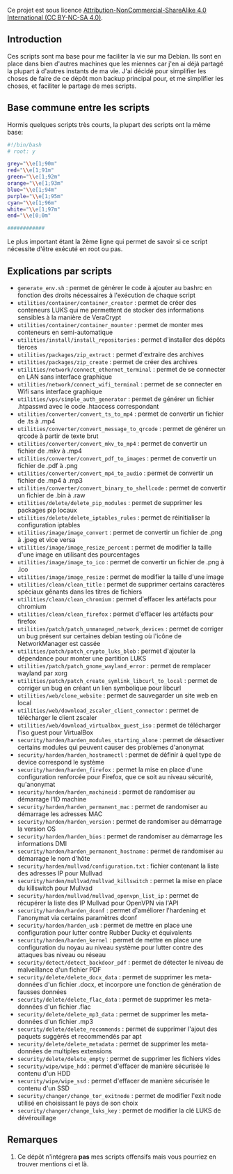 Ce projet est sous licence [Attribution-NonCommercial-ShareAlike 4.0 International (CC BY-NC-SA 4.0)](https://creativecommons.org/licenses/by-nc-sa/4.0/). 

## Introduction

Ces scripts sont ma base pour me faciliter la vie sur ma Debian. Ils sont en place dans bien d'autres machines que les miennes car j'en ai déjà partagé la plupart à d'autres instants de ma vie. J'ai décidé pour simplifier les choses de faire de ce dépôt mon backup principal pour, et me simplifier les choses, et faciliter le partage de mes scripts.

## Base commune entre les scripts

Hormis quelques scripts très courts, la plupart des scripts ont la même base:
```sh
#!/bin/bash
# root: y

grey="\\e[1;90m"
red="\\e[1;91m"
green="\\e[1;92m"
orange="\\e[1;93m"
blue="\\e[1;94m"
purple="\\e[1;95m"
cyan="\\e[1;96m"
white="\\e[1;97m"
end="\\e[0;0m"

############
```

Le plus important étant la 2ème ligne qui permet de savoir si ce script nécessite d'être exécuté en root ou pas.

## Explications par scripts

- `generate_env.sh` : permet de générer le code à ajouter au bashrc en fonction des droits nécessaires à l'exécution de chaque script
- `utilities/container/container_creator` : permet de créer des conteneurs LUKS qui me permettent de stocker des informations sensibles à la manière de VeraCrypt
- `utilities/container/container_mounter` : permet de monter mes conteneurs en semi-automatique
- `utilities/install/install_repositories` : permet d'installer des dépôts tierces
- `utilities/packages/zip_extract` : permet d'extraire des archives
- `utilities/packages/zip_create` : permet de créer des archives
- `utilities/network/connect_ethernet_terminal` : permet de se connecter en LAN sans interface graphique
- `utilities/network/connect_wifi_terminal` : permet de se connecter en Wifi sans interface graphique
- `utilities/vps/simple_auth_generator` : permet de générer un fichier .htpasswd avec le code .htaccess correspondant
- `utilities/converter/convert_ts_to_mp4` : permet de convertir un fichier de .ts à .mp4
- `utilities/converter/convert_message_to_qrcode` : permet de générer un qrcode à partir de texte brut
- `utilities/converter/convert_mkv_to_mp4` : permet de convertir un fichier de .mkv à .mp4
- `utilities/converter/convert_pdf_to_images` : permet de convertir un fichier de .pdf à .png
- `utilities/converter/convert_mp4_to_audio` : permet de convertir un fichier de .mp4 à .mp3
- `utilities/converter/convert_binary_to_shellcode` : permet de convertir un fichier de .bin à .raw
- `utilities/delete/delete_pip_modules` : permet de supprimer les packages pip locaux
- `utilities/delete/delete_iptables_rules` : permet de réinitialiser la configuration iptables
- `utilities/image/image_convert` : permet de convertir un fichier de .png à .jpeg et vice versa 
- `utilities/image/image_resize_percent` : permet de modifier la taille d'une image en utilisant des pourcentages
- `utilities/image/image_to_ico` : permet de convertir un fichier de .png à .ico
- `utilities/image/image_resize` : permet de modifier la taille d'une image
- `utilities/clean/clean_title` : permet de supprimer certains caractères spéciaux gênants dans les titres de fichiers
- `utilities/clean/clean_chromium` : permet d'effacer les artéfacts pour chromium
- `utilities/clean/clean_firefox` : permet d'effacer les artéfacts pour firefox
- `utilities/patch/patch_unmanaged_network_devices` : permet de corriger un bug présent sur certaines debian testing où l'icône de NetworkManager est cassée
- `utilities/patch/patch_crypto_luks_blob` : permet d'ajouter la dépendance pour monter une partition LUKS
- `utilities/patch/patch_gnome_wayland_error` : permet de remplacer wayland par xorg
- `utilities/patch/patch_create_symlink_libcurl_to_local` : permet de corriger un bug en créant un lien symbolique pour libcurl
- `utilities/web/clone_website` : permet de sauvegarder un site web en local
- `utilities/web/download_zscaler_client_connector` : permet de télécharger le client zscaler
- `utilities/web/download_virtualbox_guest_iso` : permet de télécharger l'iso guest pour VirtualBox
- `security/harden/harden_modules_starting_alone` : permet de désactiver certains modules qui peuvent causer des problèmes d'anonymat
- `security/harden/harden_hostnamectl` : permet de définir à quel type de device correspond le système
- `security/harden/harden_firefox` : permet la mise en place d'une configuration renforcée pour Firefox, que ce soit au niveau sécurité, qu'anonymat
- `security/harden/harden_machineid` : permet de randomiser au démarrage l'ID machine
- `security/harden/harden_permanent_mac` : permet de randomiser au démarrage les adresses MAC
- `security/harden/harden_version` : permet de randomiser au démarrage la version OS
- `security/harden/harden_bios` : permet de randomiser au démarrage les informations DMI
- `security/harden/harden_permanent_hostname` : permet de randomiser au démarrage le nom d'hôte
- `security/harden/mullvad/configuration.txt` : fichier contenant la liste des adresses IP pour Mullvad
- `security/harden/mullvad/mullvad_killswitch` : permet la mise en place du killswitch pour Mullvad
- `security/harden/mullvad/mullvad_openvpn_list_ip` : permet de récupérer la liste des IP Mullvad pour OpenVPN via l'API
- `security/harden/harden_dconf` : permet d'améliorer l'hardening et l'anonymat via certains paramètres dconf
- `security/harden/harden_usb` : permet de mettre en place une configuration pour lutter contre Rubber Ducky et équivalents
- `security/harden/harden_kernel` : permet de mettre en place une configuration du noyau au niveau système pour lutter contre des attaques bas niveau ou réseau
- `security/detect/detect_backdoor_pdf` : permet de détecter le niveau de malveillance d'un fichier PDF
- `security/delete/delete_docx_data` : permet de supprimer les meta-données d'un fichier .docx, et incorpore une fonction de génération de fausses données
- `security/delete/delete_flac_data` : permet de supprimer les meta-données d'un fichier .flac
- `security/delete/delete_mp3_data` : permet de supprimer les meta-données d'un fichier .mp3
- `security/delete/delete_recommends` : permet de supprimer l'ajout des paquets suggérés et recommendés par apt
- `security/delete/delete_metadata` : permet de supprimer les meta-données de multiples extensions
- `security/delete/delete_empty` : permet de supprimer les fichiers vides
- `security/wipe/wipe_hdd` : permet d'effacer de manière sécurisée le contenu d'un HDD
- `security/wipe/wipe_ssd` : permet d'effacer de manière sécurisée le contenu d'un SSD
- `security/changer/change_tor_exitnode` : permet de modifier l'exit node utilisé en choisissant le pays de son choix
- `security/changer/change_luks_key` : permet de modifier la clé LUKS de dévérouillage

## Remarques

1. Ce dépôt n'intégrera **pas** mes scripts offensifs mais vous pourriez en trouver mentions ci et là. 
